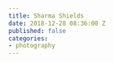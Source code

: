 ```yaml
---
title: Sharma Shields
date: 2018-12-28 08:36:00 Z
published: false
categories:
- photography
---
```


